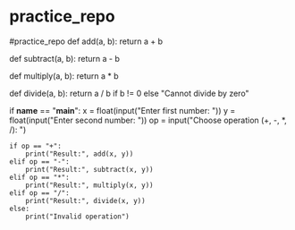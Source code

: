 # practice_repo
#practice_repo
def add(a, b):
    return a + b

def subtract(a, b):
    return a - b

def multiply(a, b):
    return a * b

def divide(a, b):
    return a / b if b != 0 else "Cannot divide by zero"

if __name__ == "__main__":
    x = float(input("Enter first number: "))
    y = float(input("Enter second number: "))
    op = input("Choose operation (+, -, *, /): ")

    if op == "+":
        print("Result:", add(x, y))
    elif op == "-":
        print("Result:", subtract(x, y))
    elif op == "*":
        print("Result:", multiply(x, y))
    elif op == "/":
        print("Result:", divide(x, y))
    else:
        print("Invalid operation")

